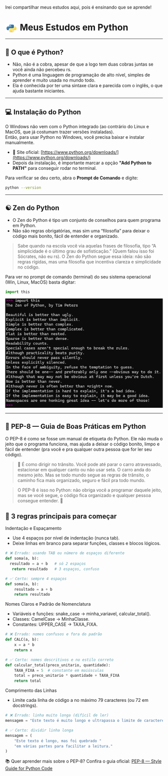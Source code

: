 Irei compartilhar meus estudos aqui, pois é ensinando que se aprende!

# <img align="center" alt="Python" height="30" width="40" src="https://raw.githubusercontent.com/devicons/devicon/master/icons/python/python-original.svg"> Meus Estudos em Python
---

## 📘 O que é Python?
- Não, não é a cobra, apesar de que a logo tem duas cobras juntas se você ainda não percebeu rs. 
- Python é uma linguagem de programação de alto nível, simples de aprender e muito usada no mundo todo.  
- Ela é conhecida por ter uma sintaxe clara e parecida com o inglês, o que ajuda bastante iniciantes.

---

## 💻 Instalação do Python
O Windows não vem com o Python integrado (ao contrário do Linux e MacOS, que já costumam trazer versões instaladas).  
Então, para usar Python no Windows, você precisa baixar e instalar manualmente.

- 🔗 Site oficial: [https://www.python.org/downloads/](https://www.python.org/downloads/)  
- Depois da instalação, é importante marcar a opção **"Add Python to PATH"** para conseguir rodar no terminal.  

Para verificar se deu certo, abra o **Prompt de Comando** e digite:

```bash
python --version
```
---

## ☯️ Zen do Python
- O Zen do Python é tipo um conjunto de conselhos para quem programa em Python.
- Não são regras obrigatórias, mas sim uma “filosofia” para deixar o código mais bonito, fácil de entender e organizado.
> Sabe quando na escola você via aquelas frases de filosofia, tipo
“A simplicidade é o último grau de sofisticação.” (Quem falou isso foi Sócrates, não eu rs).
O Zen do Python segue essa ideia: não são regras rígidas, mas uma filosofia que incentiva clareza e simplicidade no código.

Para ver no prompt de comando (terminal) do seu sistema operacional (Win, Linux, MacOS) basta digitar:

```python
import this
```

![Zen do Python](./zen-do-python.png)

---

## 📏 PEP-8 — Guia de Boas Práticas em Python

O PEP-8 é como se fosse um manual de etiqueta do Python.
Ele não muda o jeito que o programa funciona, mas ajuda a deixar o código bonito, limpo e fácil de entender (pra você e pra qualquer outra pessoa que for ler seu código).

> 🚦 É como dirigir no trânsito.
Você pode até parar o carro atravessado, estacionar em qualquer canto ou não usar seta.
O carro anda do mesmo jeito.
Mas se todo mundo segue as regras de trânsito, o caminho fica mais organizado, seguro e fácil pra todo mundo.

> O PEP-8 é isso no Python: não obriga você a programar daquele jeito, mas se você segue, o código fica organizado e qualquer pessoa consegue entender. 🐍

## 📝 3 regras principais para começar

Indentação e Espaçamento
- Use 4 espaços por nível de indentação (nunca tab).
- Deixe linhas em branco para separar funções, classes e blocos lógicos.

```python
# ❌ Errado: usando TAB ou número de espaços diferente
def soma(a, b):
  resultado = a + b   # só 2 espaços
   return resultado   # 3 espaços, confuso
```

```python
# ✅ Certo: sempre 4 espaços
def soma(a, b):
    resultado = a + b
    return resultado
```
Nomes Claros e Padrão de Nomenclatura
- Variáveis e funções: snake_case → minha_variavel, calcular_total().
- Classes: CamelCase → MinhaClasse.
- Constantes: UPPER_CASE → TAXA_FIXA.

```python
# ❌ Errado: nomes confusos e fora do padrão
def CALC(a, b):
    x = a * b
    return x
```

```python
# ✅ Certo: nomes descritivos e no estilo correto
def calcular_total(preco_unitario, quantidade):
    TAXA_FIXA = 5  # constante em maiúsculas
    total = preco_unitario * quantidade + TAXA_FIXA
    return total
```
Comprimento das Linhas
- Limite cada linha de código a no máximo 79 caracteres (ou 72 em docstrings).

```python
# ❌ Errado: linha muito longa (difícil de ler)
mensagem = "Este texto é muito longo e ultrapassa o limite de caracteres recomendados pelo PEP 8, dificultando a leitura."
```

```python
# ✅ Certo: dividir linha longa
mensagem = (
    "Este texto é longo, mas foi quebrado "
    "em várias partes para facilitar a leitura."
)
```
📚 Quer aprender mais sobre o PEP-8?
Confira o guia oficial: [PEP-8 — Style Guide for Python Code](https://peps.python.org/pep-0008/)


